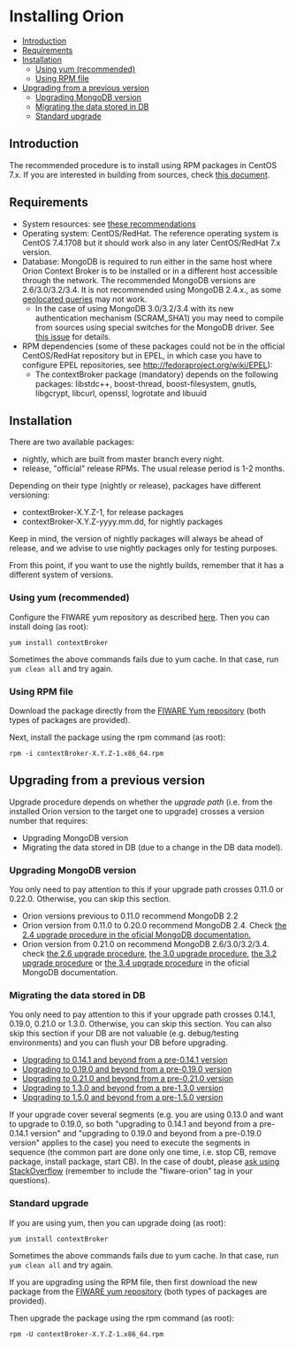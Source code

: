 # Installing Orion

* [Introduction](#introduction)
* [Requirements](#requirements)
* [Installation](#installation)
    * [Using yum (recommended)](#using-yum-recommended)
    * [Using RPM file](#using-rpm-file)
* [Upgrading from a previous version](#upgrading-from-a-previous-version)
    * [Upgrading MongoDB version](#upgrading-mongodb-version)
    * [Migrating the data stored in DB](#migrating-the-data-stored-in-db)
    * [Standard upgrade](#standard-upgrade)

## Introduction

The recommended procedure is to install using RPM packages in CentOS 7.x. If you are interested in
building from sources, check [this document](build_source.md).

## Requirements

* System resources: see [these recommendations](diagnosis.md#resource-availability)
* Operating system: CentOS/RedHat. The reference operating system is CentOS 7.4.1708
  but it should work also in any later CentOS/RedHat 7.x version.
* Database: MongoDB is required to run either in the same host where Orion Context Broker is to be installed or in a different host accessible through the network. The recommended MongoDB versions
  are 2.6/3.0/3.2/3.4. It is not recommended using MongoDB 2.4.x., as some [geolocated queries](../user/geolocation.md) may not work.
    * In the case of using MongoDB 3.0/3.2/3.4 with its new authentication mechanism (SCRAM_SHA1) you may need to compile from sources using special switches for the MongoDB driver.
      See [this issue](https://github.com/telefonicaid/fiware-orion/issues/1061) for details.
* RPM dependencies (some of these packages could not be in the official CentOS/RedHat repository but in EPEL, in which case you have to configure EPEL repositories, see <http://fedoraproject.org/wiki/EPEL>):
    * The contextBroker package (mandatory) depends on the following packages: libstdc++, boost-thread, boost-filesystem, gnutls, libgcrypt, libcurl, openssl, logrotate and libuuid

## Installation

There are two available packages:
- nightly, which are built from master branch every night.
- release, "official" release RPMs. The usual release period is 1-2 months.

Depending on their type (nightly or release), packages have different versioning:
- contextBroker-X.Y.Z-1, for release packages
- contextBroker-X.Y.Z-yyyy.mm.dd, for nightly packages

Keep in mind, the version of nightly packages will always be ahead of release, and we advise to use nightly packages only for testing purposes.

From this point, if you want to use the nightly builds, remember that it has a different system of versions.

### Using yum (recommended)

Configure the FIWARE yum repository as described [here](yum.md). Then you can install doing (as root):

```
yum install contextBroker
```

Sometimes the above commands fails due to yum cache. In that case, run
`yum clean all` and try again.

### Using RPM file

Download the package directly from the [FIWARE Yum repository](https://nexus.lab.fiware.org/service/rest/repository/browse/el/7/x86_64/) (both types of packages are provided).

Next, install the package using the rpm command (as root):

```
rpm -i contextBroker-X.Y.Z-1.x86_64.rpm
```

## Upgrading from a previous version

Upgrade procedure depends on whether the *upgrade path* (i.e. from the installed Orion version to the target one to upgrade) crosses a version number that requires:

* Upgrading MongoDB version
* Migrating the data stored in DB (due to a change in the DB data model).

### Upgrading MongoDB version

You only need to pay attention to this if your upgrade path crosses 0.11.0 or 0.22.0. Otherwise, you can skip this section.

* Orion versions previous to 0.11.0 recommend MongoDB 2.2
* Orion version from 0.11.0 to 0.20.0 recommend MongoDB 2.4. Check [the 2.4 upgrade procedure in the oficial MongoDB documentation.](http://docs.mongodb.org/master/release-notes/2.4-upgrade/)
* Orion version from 0.21.0 on recommend MongoDB 2.6/3.0/3.2/3.4. check [the 2.6 upgrade procedure](http://docs.mongodb.org/master/release-notes/2.6-upgrade/),
  [the 3.0 upgrade procedure](http://docs.mongodb.org/master/release-notes/3.0-upgrade/), [the 3.2 upgrade procedure](http://docs.mongodb.org/master/release-notes/3.2-upgrade/)
  or [the 3.4 upgrade procedure](https://docs.mongodb.com/master/release-notes/3.4/) in the oficial MongoDB documentation.

### Migrating the data stored in DB

You only need to pay attention to this if your upgrade path crosses 0.14.1, 0.19.0, 0.21.0 or 1.3.0. Otherwise, you can skip this section. You can also skip this section if your DB are not valuable (e.g. debug/testing environments) and you can flush your DB before upgrading.

* [Upgrading to 0.14.1 and beyond from a pre-0.14.1 version](upgrading_crossing_0-14-1.md)
* [Upgrading to 0.19.0 and beyond from a pre-0.19.0 version](upgrading_crossing_0-19-0.md)
* [Upgrading to 0.21.0 and beyond from a pre-0.21.0 version](upgrading_crossing_0-21-0.md)
* [Upgrading to 1.3.0 and beyond from a pre-1.3.0 version](upgrading_crossing_1-3-0.md)
* [Upgrading to 1.5.0 and beyond from a pre-1.5.0 version](upgrading_crossing_1-5-0.md)

If your upgrade cover several segments (e.g. you are using 0.13.0 and
want to upgrade to 0.19.0, so both "upgrading to 0.14.1 and beyond from
a pre-0.14.1 version" and "upgrading to 0.19.0 and beyond from a
pre-0.19.0 version" applies to the case) you need to execute the
segments in sequence (the common part are done only one time, i.e. stop
CB, remove package, install package, start CB). In the case of doubt,
please [ask using StackOverflow](http://stackoverflow.com/questions/ask)
(remember to include the "fiware-orion" tag in your questions).

### Standard upgrade

If you are using yum, then you can upgrade doing (as root):

```
yum install contextBroker
```

Sometimes the above commands fails due to yum cache. In that case, run
`yum clean all` and try again.

If you are upgrading using the RPM file, then first download the new package from the [FIWARE yum repository](https://nexus.lab.fiware.org/service/rest/repository/browse/el/7/x86_64/) (both types of packages are provided).

Then upgrade the package using the rpm command (as root):

```
rpm -U contextBroker-X.Y.Z-1.x86_64.rpm
```
